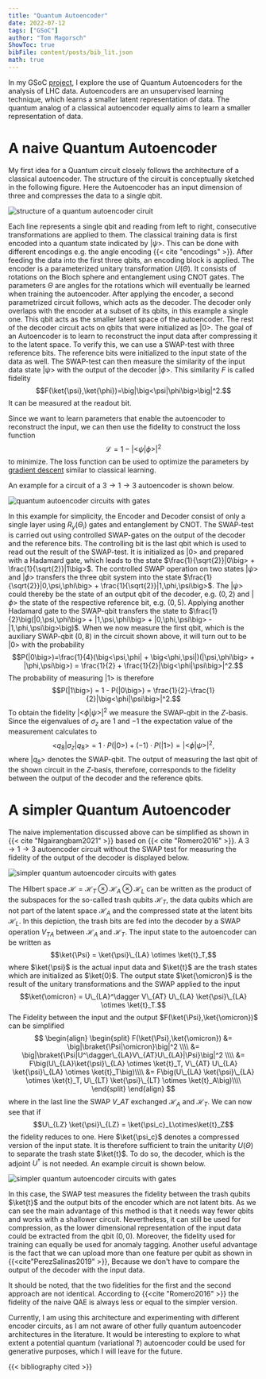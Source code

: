 ```yaml
---
title: "Quantum Autoencoder"
date: 2022-07-12
tags: ["GSoC"]
author: "Tom Magorsch"
ShowToc: true
bibFile: content/posts/bib_lit.json
math: true
---
```


In my GSoC [project](https://summerofcode.withgoogle.com/programs/2022/projects/ePnjKlJs), I explore the use of Quantum Autoencoders for the analysis of LHC data. Autoencoders are an unsupervised learning technique, which learns a smaller latent representation of data. The quantum analog of a classical autoencoder equally aims to learn a smaller representation of data.

# A naive Quantum Autoencoder

My first idea for a Quantum circuit closely follows the architecture of a classical autoencoder. The structure of the circuit is conceptually sketched in the following figure.
Here the Autoencoder has an input dimension of three and compresses the data to a single qbit.

![structure of a quantum autoencoder ciruit](../ae2.png#center)

Each line represents a single qbit and reading from left to right, consecutive transformations are applied to them.
The classical training data is first encoded into a quantum state indicated by $|\psi\big>$. This can be done with different encodings e.g. the angle encoding {{< cite "encodings" >}}.
After feeding the data into the first three qbits, an encoding block is applied. The encoder is a parameterized unitary transformation $U(\Theta)$. It consists of rotations on the Bloch sphere and entanglement using CNOT gates. The parameters $\Theta$ are angles for the rotations which will eventually be learned when training the autoencoder.
After applying the encoder, a second parametrized circuit follows, which acts as the decoder.
The decoder only overlaps with the encoder at a subset of its qbits, in this example a single one. This qbit acts as the smaller latent space of the autoencoder. The rest of the decoder circuit acts on qbits that were initialized as $|0\big>$.
The goal of an Autoencoder is to learn to reconstruct the input data after compressing it to the latent space. To verify this, we can use a SWAP-test with three reference bits.
The reference bits were initialized to the input state of the data as well.
The SWAP-test can then measure the similarity of the input data state $|\psi\big>$ with the output of the decoder $|\phi\big>$.
This similarity $F$ is called fidelity
$$F(\ket{\psi},\ket{\phi})=\big|\big<\psi|\phi\big>\big|^2.$$
It can be measured at the readout bit.

Since we want to learn parameters that enable the autoencoder to reconstruct the input, we can then use the fidelity to construct the loss function $$\mathcal{L} = 1-\big|\big<\psi|\phi\big>\big|^2$$ to minimize.
The loss function can be used to optimize the parameters by [gradient descent](https://pennylane.ai/qml/demos/tutorial_backprop.html) similar to classical learning.

An example for a circuit of a $3\rightarrow 1 \rightarrow 3$ autoencoder is shown below. 

![quantum autoencoder circuits with gates](../QAE_circuit2.svg#center)

In this example for simplicity, the Encoder and Decoder consist of only a single layer using $R_y(\Theta_i)$ gates and entanglement by CNOT.
The SWAP-test is carried out using controlled SWAP-gates on the output of the decoder and the reference bits. The controlling bit is the last qbit which is used to read out the result of the SWAP-test. It is initialized as $|0\big>$ and prepared with a Hadamard gate, which leads to the state $\frac{1}{\sqrt{2}}|0\big> + \frac{1}{\sqrt{2}}|1\big>$.
The controlled SWAP operation on two states $|\psi\big>$ and $|\phi\big>$ transfers the three qbit system into the state $\frac{1}{\sqrt{2}}|0,\psi,\phi\big> + \frac{1}{\sqrt{2}}|1,\phi,\psi\big>$. The $|\psi\big>$ could thereby be the state of an output qbit of the decoder, e.g. $(0,2)$ and $|\phi\big>$ the state of the respective reference bit, e.g. $(0,5)$.
Applying another Hadamard gate to the SWAP-qbit transfers the state to $\frac{1}{2}\big(|0,\psi,\phi\big> + |1,\psi,\phi\big> + |0,\phi,\psi\big> - |1,\phi,\psi\big>\big)$.
When we now measure the first qbit, which is the auxiliary SWAP-qbit $(0,8)$ in the circuit shown above, it will turn out to be $|0\big>$ with the probability
$$P(|0\big>)=\frac{1}{4}(\big<\psi,\phi| + \big<\phi,\psi|)(|\psi,\phi\big> + |\phi,\psi\big>) = \frac{1}{2} + \frac{1}{2}|\big<\phi|\psi\big>|^2.$$
The probability of measuring $|1\big>$ is therefore
$$P(|1\big>) = 1 - P(|0\big>) = \frac{1}{2}-\frac{1}{2}|\big<\phi|\psi\big>|^2.$$
To obtain the fidelity $|\big<\phi|\psi\big>|^2$ we measure the SWAP-qbit in the $Z$-basis.
Since the eigenvalues of $\sigma_z$ are $1$ and $-1$ the expectation value of the measurement calculates to
$$\big<q_8|\sigma_z|q_8\big> = 1\cdot P(|0\big>) + (-1)\cdot P(|1\big>) = |\big<\phi|\psi\big>|^2,$$ 
where $|q_8\big>$ denotes the SWAP-qbit. 
The output of measuring the last qbit of the shown circuit in the $Z$-basis, therefore, corresponds to the fidelity between the output of the decoder and the reference qbits.

# A simpler Quantum Autoencoder

The naive implementation discussed above can be simplified as shown in {{< cite "Ngairangbam2021" >}} based on {{< cite "Romero2016" >}}.
A $3\rightarrow 1 \rightarrow 3$ autoencoder circuit without the SWAP test for measuring the fidelity of the output of the decoder is displayed below.

![simpler quantum autoencoder circuits with gates](../sqae2.png#center)

The Hilbert space $\mathcal{H}=\mathcal{H}_T\otimes\mathcal{H}_A\otimes\mathcal{H}_L$ can be written as the product of the subspaces for the so-called trash qubits $\mathcal{H}_T$, the data qubits which are not part of the latent space $\mathcal{H}_A$ and the compressed state at the latent bits $\mathcal{H}_L$. In this depiction, the trash bits are fed into the decoder by a SWAP operation ${V_T}_A$ between $\mathcal{H}_A$ and $\mathcal{H}_T$.
The input state to the autoencoder can be written as 
$$\ket{\Psi} = \ket{\psi}\_{LA} \otimes \ket{t}_T,$$
where $\ket{\psi}$ is the actual input data and $\ket{t}$ are the trash states which are initialized as $\ket{0}$.
The output state $\ket{\omicron}$ is the result of the unitary transformations and the SWAP applied to the input
$$\ket{\omicron} = U\_{LA}^\dagger V\_{AT} U\_{LA} \ket{\psi}\_{LA} \otimes \ket{t}_T.$$
The Fidelity between the input and the output $F(\ket{\Psi},\ket{\omicron})$ can be simplified
$$
\begin{align}
\begin{split}
F(\ket{\Psi},\ket{\omicron}) &= \big|\braket{\Psi|\omicron}\big|^2 \\\\
&= \big|\braket{\Psi|U^\dagger\_{LA}V\_{AT}U\_{LA}|\Psi}\big|^2 \\\\
&= F\big(U\_{LA}\ket{\psi}\_{LA} \otimes \ket{t}_T, V\_{AT} U\_{LA} \ket{\psi}\_{LA} \otimes \ket{t}_T\big)\\\\
&= F\big(U\_{LA} \ket{\psi}\_{LA} \otimes \ket{t}_T, U\_{LT} \ket{\psi}\_{LT} \otimes \ket{t}_A\big)\\\\
\end{split}
\end{align}
$$
where in the last line the SWAP $V\_{AT}$ exchanged $\mathcal{H}_A$ and $\mathcal{H}_T$.
We can now see that if 
$$U\_{LZ} \ket{\psi}\_{LZ} = \ket{\psi_c}_L\otimes\ket{t}_Z$$ 
the fidelity reduces to one.
Here $\ket{\psi_c}$ denotes a compressed version of the input state.
It is therefore sufficient to train the unitarity $U(\Theta)$ to separate the trash state $\ket{t}$. To do so, the decoder, which is the adjoint $U^\dagger$ is not needed. 
An example circuit is shown below. 

![simpler quantum autoencoder circuits with gates](../SQAE_circuit2.svg#center)

In this case, the SWAP test measures the fidelity between the trash qubits $\ket{t}$ and the output bits of the encoder which are not latent bits. 
As we can see the main advantage of this method is that it needs way fewer qbits and works with a shallower circuit.
Nevertheless, it can still be used for compression, as the lower dimensional representation of the input data could be extracted from the qbit $(0,0)$. Moreover, the fidelity used for training can equally be used for anomaly tagging.
Another useful advantage is the fact that we can upload more than one feature per qubit as shown in {{<cite"PerezSalinas2019" >}}, Because we don't have to compare the output of the decoder with the input data.

It should be noted, that the two fidelities for the first and the second approach are not identical. According to&nbsp;{{<cite "Romero2016" >}} the fidelity of the naive QAE is always less or equal to the simpler version. 

Currently, I am using this architecture and experimenting with different encoder circuits, as I am not aware of other fully quantum autoencoder architectures in the literature. It would be interesting to explore to what extent a potential quantum (variational ?) autoencoder could be used for generative purposes, which I will leave for the future.

{{< bibliography cited >}}
